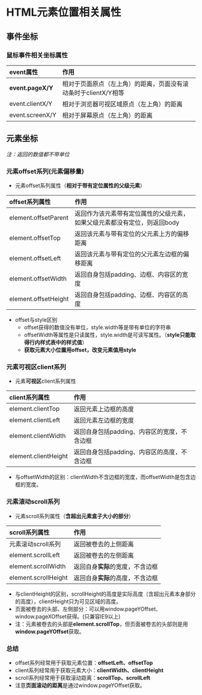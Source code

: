 # HTML元素位置相关属性

## 事件坐标

### 鼠标事件相关坐标属性

| event属性         | 作用                                                            |
| :---------------- | :-------------------------------------------------------------- |
| **event.pageX/Y** | 相对于页面原点（左上角）的距离，页面没有滚动条时于clientX/Y相等 |
| event.clientX/Y   | 相对于浏览器可视区域原点（左上角）的距离                        |
| event.screenX/Y   | 相对于屏幕原点（左上角）的距离                                  |

## 元素坐标

  *注：返回的数值都不带单位*

### 元素offset系列(元素偏移量)

- 元素offset系列属性（**相对于带有定位属性的父级元素**）

| offset系列属性       | 作用                                                                     |
| :------------------- | :----------------------------------------------------------------------- |
| element.offsetParent | 返回作为该元素带有定位属性的父级元素，如果父级元素都没有定位，则返回body |
| element.offsetTop    | 返回该元素与带有定位的父元素上方的偏移距离                               |
| element.offsetLeft   | 返回该元素与带有定位的父元素左边框的偏移距离                             |
| element.offsetWidth  | 返回自身包括padding、边框、内容区的宽度                                  |
| element.offsetHeight | 返回自身包括padding、边框、内容区的高度                                  |

- offset与style区别
  - offset获得的数值没有单位，style.width等是带有单位的字符串
  - offsetWidth等属性是只读属性，style.width是可读写属性。（**style只能取得行内样式表中的样式值**）
  - **获取元素大小位置用offset，改变元素值用style**

### 元素可视区client系列

- 元素**可视区**client系列属性
  
| client系列属性       | 作用                                        |
| :------------------- | :------------------------------------------ |
| element.clientTop    | 返回元素上边框的高度                        |
| element.clientLeft   | 返回元素左边框的宽度                        |
| element.clientWidth  | 返回自身包括padding、内容区的宽度，不含边框 |
| element.clientHeight | 返回自身包括padding、内容区的高度，不含边框 |

- 与offsetWidth的区别：clientWidth不含边框的宽度，而offsetWidth是包含边框的宽度。

### 元素滚动scroll系列

- 元素scroll系列属性（**含超出元素盒子大小的部分**）

| scroll系列属性       | 作用                             |
| :------------------- | :------------------------------- |
| 元素滚动scroll系列   | 返回被卷去的上侧距离             |
| element.scrollLeft   | 返回被卷去的左侧距离             |
| element.scrollWidth  | 返回自身**实际**的宽度，不含边框 |
| element.scrollHeight | 返回自身**实际**的高度，不含边框 |

- 与clientHeight的区别，scrollHeight的高度是实际高度（含超出元素本身部分的高度），clientHeight只为可见区域的高度。
- 页面被卷去的头部、左侧部分：可以用window.pageYOffset、window.pageXOffset获得。(只兼容IE9以上)
- 注：元素被卷去的头部是**element.scrollTop**，但页面被卷去的头部则是用**window.pageYOffset**获取。

### 总结

- offset系列经常用于获取元素位置：**offsetLeft、offsetTop**
- client系列经常用于获取元素大小：**clientWidth、clientHeight**
- scroll系列经常用于获取滚动距离：**scrollTop、scrollLeft**
- 注意**页面滚动的距离**是通过window.pageYOffset获取。
